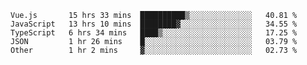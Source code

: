 
<!--
**xy406043/xy406043** is a ✨ _special_ ✨ repository because its `README.md` (this file) appears on your GitHub profile.

Here are some ideas to get you started:

- 🔭 I’m currently working on ...
- 🌱 I’m currently learning ...
- 👯 I’m looking to collaborate on ...
- 🤔 I’m looking for help with ...
- 💬 Ask me about ...
- 📫 How to reach me: ...
- 😄 Pronouns: ...
- ⚡ Fun fact: ...
-->

<!--START_SECTION:waka-->
```text
Vue.js       15 hrs 33 mins  ██████████▒░░░░░░░░░░░░░░   40.81 % 
JavaScript   13 hrs 10 mins  ████████▓░░░░░░░░░░░░░░░░   34.55 % 
TypeScript   6 hrs 34 mins   ████▒░░░░░░░░░░░░░░░░░░░░   17.25 % 
JSON         1 hr 26 mins    █░░░░░░░░░░░░░░░░░░░░░░░░   03.79 % 
Other        1 hr 2 mins     ▓░░░░░░░░░░░░░░░░░░░░░░░░   02.73 % 
```
<!--END_SECTION:waka-->
